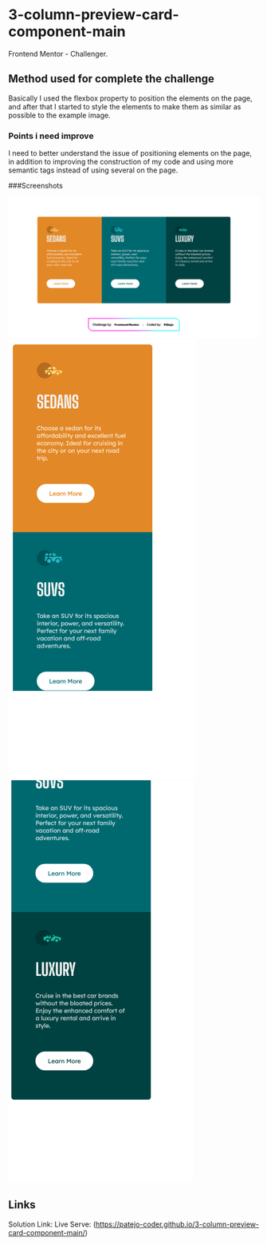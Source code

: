 # 3-column-preview-card-component-main
 Frontend Mentor - Challenger.

## Method used for complete the challenge
Basically I used the flexbox property to position the elements on the page, and after that I started to style the elements to make them as similar as possible to the example image.

### Points i need improve
I need to better understand the issue of positioning elements on the page, in addition to improving the construction of my code and using more semantic tags instead of using several <divs> on the page.

###Screenshots

![](./screenshots/3%20Column%20Card%20-%20Computer.png)
![](./screenshots/3%20Column%20Card%20-%20Mobile1.png)
![](./screenshots/3%20Column%20Card%20-%20Mobile2.png)

<h2>Links</h2>

Solution Link: 
Live Serve: (https://patejo-coder.github.io/3-column-preview-card-component-main/)
